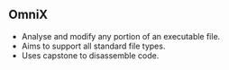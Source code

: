 ## OmniX

 - Analyse and modify any portion of an executable file.
 - Aims to support all standard file types.
 - Uses capstone to disassemble code.

